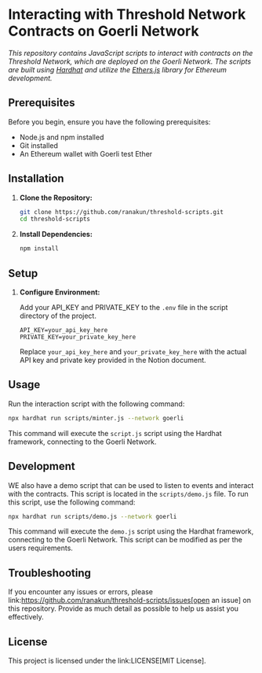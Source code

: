 # Interacting with Threshold Network Contracts on Goerli Network

*This repository contains JavaScript scripts to interact with contracts on the Threshold Network, which are deployed on the Goerli Network. The scripts are built using [Hardhat](https://hardhat.org/) and utilize the [Ethers.js](https://docs.ethers.io/v5/) library for Ethereum development.*

## Prerequisites

Before you begin, ensure you have the following prerequisites:

- Node.js and npm installed
- Git installed
- An Ethereum wallet with Goerli test Ether

## Installation

1. **Clone the Repository:**

    ```bash
    git clone https://github.com/ranakun/threshold-scripts.git
    cd threshold-scripts
    ```

2. **Install Dependencies:**

    ```bash
    npm install
    ```

## Setup

1. **Configure Environment:**

    Add your API_KEY and PRIVATE_KEY to the `.env` file in the script directory of the project.

    ```plaintext
    API_KEY=your_api_key_here
    PRIVATE_KEY=your_private_key_here
    ```

    Replace `your_api_key_here` and `your_private_key_here` with the actual API key and private key provided in the Notion document.

## Usage 

Run the interaction script with the following command:

```bash
npx hardhat run scripts/minter.js --network goerli
```
This command will execute the `script.js` script using the Hardhat framework, connecting to the Goerli Network.

## Development

WE also have a demo script that can be used to listen to events and interact with the contracts. This script is located in the `scripts/demo.js` file. To run this script, use the following command:

```bash
npx hardhat run scripts/demo.js --network goerli
```
This command will execute the `demo.js` script using the Hardhat framework, connecting to the Goerli Network. This script can be modified as per the users requirements.

## Troubleshooting

If you encounter any issues or errors, please link:https://github.com/ranakun/threshold-scripts/issues[open an issue] on this repository. Provide as much detail as possible to help us assist you effectively.

## License

This project is licensed under the link:LICENSE[MIT License].